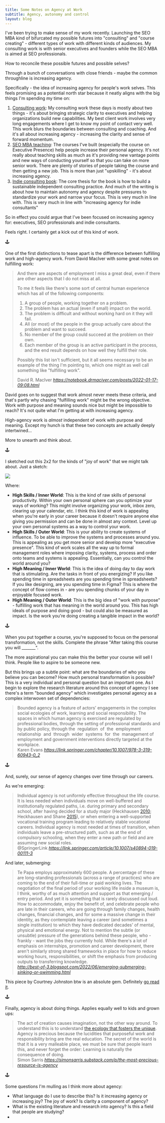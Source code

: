 ```yaml
---
title: Some Notes on Agency at Work
subtitle: Agency, autonomy and control
layout: blog
---
```


I've been trying to make sense of my work recently. Launching the SEO MBA kind of bifurcated my possible futures into "consulting" and "course creating" - different types of work with different kinds of audiences. My consulting work is with senior executives and founders while the SEO MBA is aimed at SEO professionals.

How to reconcile these possible futures and possible selves?

Through a bunch of conversations with close friends - maybe the common throughline is increasing agency.

Specifically - the idea of increasing agency for people's work selves. This feels promising as a potential north star because it neatly aligns with the big things I'm spending my time on:

1. [Consulting work](https://tomcritchlow.com/consulting/): My consulting work these days is mostly about two things - it's about bringing strategic clarity to executives and helping organizations build new capabilities. My best client work involves very long engagements where I get to know my point of contact very well. This work blurs the boundaries between consulting and coaching. And it's all about increasing agency - increasing the clarity and sense of forward momentum.
2. [SEO MBA teaching](https://seomba.com/): The courses I've built (especially the course on Executive Presence) help people increase their personal agency. It's not really about teaching skills as much as it's providing new vantage points and new ways of conducting yourself so that you can take on more senior work. There are plenty of stories of people taking the course and then getting a new job. This is more than just "upskilling" - it's about increasing agency.
3. [Indie consulting book](https://tomcritchlow.com/strategy/): The core thesis for the book is how to build a sustainable independent consulting practice. And much of the writing is about how to maintain autonomy and agency despite pressures to standardize your work and narrow your focus. This is very much in line with. This is very much in line with "increasing agency for indie consultants"

So in effect you could argue that I've been focused on increasing agency for: executives, SEO professionals and indie consultants.

Feels right. I certainly get a kick out of this kind of work.

🕹️

One of the first distinctions to tease apart is the difference between fulfilling work and high-agency work. From David MacIver with some great notes on fulfilling work:

<blockquote class="quoteback" darkmode="" data-title="Fulfilling work" data-author="David R. MacIver" cite="https://notebook.drmaciver.com/posts/2022-01-17-09:08.html">
<p>And there are aspects of employment I miss a great deal, even if there are other aspects that I do not miss at all.</p>
<p>To me it feels like there's some sort of central human experience which has all of the following components:</p>
<ol>
<li>A group of people, working together on a problem.</li>
<li>The problem has an actual (even if small) impact on the world.</li>
<li>The problem is difficult and without working hard on it they will fail.</li>
<li>All (or most) of the people in the group actually care about the problem and want to succeed.</li>
<li>No member of the group could succeed at the problem on their own.</li>
<li>Each member of the group is an active participant in the process, and the end result depends on how well they fulfill their role.</li>
</ol>
<p>Possibly this list isn't sufficient, but it all seems necessary to be an example of the thing I'm pointing to, which one might as well call something like "fulfilling work".</p>
<footer>David R. MacIver<cite> <a href="https://notebook.drmaciver.com/posts/2022-01-17-09:08.html">https://notebook.drmaciver.com/posts/2022-01-17-09:08.html</a></cite></footer>
</blockquote><script note="" src="https://cdn.jsdelivr.net/gh/Blogger-Peer-Review/quotebacks@1/quoteback.js"></script>

David goes on to suggest that work almost never meets these criteria, and that's partly why chasing "fulfilling work" might be the wrong objective. Work with purpose and meaning sounds nice but might be impossible to reach? It's not quite what I'm getting at with increasing agency.

High-agency work is *almost* independent of work with purpose and meaning. Except my hunch is that these two concepts are actually deeply intertwined...

More to unearth and think about.

🕹️

I sketched out this 2x2 for the kinds of "joy of work" that we might talk about. Just a sketch:

![](/images/work-2x2.svg)

Where:

* **High Skills / Inner World**: This is the kind of raw skills of personal productivity. Within your own personal sphere can you optimize your ways of working? This might involve organizing your work, inbox zero, clearing up your calendar, etc. I think this kind of work is appealing when you're early in your career because it doesn't require anyone else giving you permission and can be done in almost any context. Level up your own personal systems as a way to control your work.
* **High Skills / Outer World**: This is your ability to create systems of influence. To be able to improve the systems and processes around you. This is appealing as you get more senior and develop more "executive presence". This kind of work scales all the way up to formal management roles where imposing clarity, systems, process and order onto teams and systems is appealing. Essentially, can you control the world around you?
* **High Meaning / Inner World**: This is the idea of doing day to day work that is stimulating. Are the tasks in front of you energizing? If you like spending time in spreadsheets are you spending time in spreadsheets? If you like designing, are you spending time in Figma? This is where the concept of flow comes in - are you spending chunks of your day in enjoyable focused work.
* **High Meaning / Outer World**: This is the big idea of "work with purpose" - fulfilling work that has meaning in the world around you. This has high ideals of purpose and doing good - but could also be measured as impact. Is the work you're doing creating a tangible impact in the world?

🕹️

When you put together a course, you're supposed to focus on the personal transformation, not the skills. Complete the phrase "After taking this course you will _______".

The more aspirational you can make this the better your course will sell I think. People like to aspire to be someone new.

But this brings up a subtle point: what are the boundaries of who you believe you can become? How much personal transformation is possible? This is a very individual and personal question but an important one. As I begin to explore the research literature around this concept of agency I see there's a term "bounded agency" which investigates personal agency as a complex interwoven set of dependencies:

<blockquote class="quoteback" darkmode="" data-title="Bounded Agency in Professional Lives" data-author="Karen Evans" cite="https://link.springer.com/chapter/10.1007/978-3-319-60943-0_2">
Bounded agency is a feature of actors’ engagements in the complex social ecologies of work, learning and social responsibility. The spaces in which human agency is exercised are regulated by professional bodies, through the setting of professional standards and by public policy, through the&nbsp; regulation&nbsp; of&nbsp; the&nbsp; employment&nbsp; relationship&nbsp; and&nbsp; through&nbsp; wider&nbsp; systems&nbsp; for&nbsp; the&nbsp; management of employment and government interventions directly targeted at the workplace.
<footer>Karen Evans<cite> <a href="https://link.springer.com/chapter/10.1007/978-3-319-60943-0_2">https://link.springer.com/chapter/10.1007/978-3-319-60943-0_2</a></cite></footer>
</blockquote><script note="" src="https://cdn.jsdelivr.net/gh/Blogger-Peer-Review/quotebacks@1/quoteback.js"></script>

🕹️

And, surely, our sense of agency changes over time through our careers.

As we're emerging:

<blockquote class="quoteback" darkmode="" data-title="Conceptualizing%20Individual%20Agency%20in%20the%20Transition%20from%20School%20to%20Work%3A%20A%20Social-Ecological%20Developmental%20Perspective" data-author="@SpringerLink" cite="https://link.springer.com/article/10.1007/s40894-019-00111-3">
Individual agency is not uniformly effective throughout the life course. It is less needed when individuals move on well-buffered and institutionally regulated paths, i.e. during primary and secondary school, after having decided for a study major (Heckhausen <a data-track="click" data-track-action="reference anchor" data-track-label="link" data-test="citation-ref" aria-label="Reference 2010" title="Heckhausen, J. (2010). Globalization, social inequality, and individual agency in human development: Social change for better or worse? In R. K. Silbereisen &amp; X. Chen (Eds.), Social change and human development: Concepts and results (pp.&nbsp;148–163). London: Sage." href="https://link.springer.com/article/10.1007/s40894-019-00111-3#ref-CR32" id="ref-link-section-d5522658e1115" target="_blank" rel="noopener">2010</a>; Heckhausen and Shane <a data-track="click" data-track-action="reference anchor" data-track-label="link" data-test="citation-ref" aria-label="Reference 2015" title="Heckhausen, J., &amp; Shane, J. (2015). Social mobility in the transition to adulthood: Societal opportunities and constraints for individual agency. In L. A. Jensen (Ed.), The oxford handbook of human development and culture (pp.&nbsp;535–553). New York, Oxford University Press." href="https://link.springer.com/article/10.1007/s40894-019-00111-3#ref-CR38" id="ref-link-section-d5522658e1118" target="_blank" rel="noopener">2015</a>), or when entering a well-supported vocational training program leading to relatively stable vocational careers. Individual agency is most needed at times of transition, when individuals leave a pre-structured path, such as at the end of compulsory schooling, when they enter a new path or field and are assuming new social roles.
<footer>@SpringerLink <cite><a href="https://link.springer.com/article/10.1007/s40894-019-00111-3">https://link.springer.com/article/10.1007/s40894-019-00111-3</a></cite></footer>
</blockquote>
<script note="" src="https://cdn.jsdelivr.net/gh/Blogger-Peer-Review/quotebacks@1/quoteback.js"></script>

And later, submerging:

<blockquote class="quoteback" darkmode="" data-title="Emerging%2C%20Submerging%2C%20Sinking%20or%20Swimming%3A%20Career%20cycles%20and%20trajectories%20in%20the%20GLAMs" data-author="Courtney Johnston" cite="http://best-of-3.blogspot.com/2022/06/emerging-submerging-sinking-or-swimming.html">
Te Papa employs approximately 600 people. A percentage of these are long-standing professionals (across a range of practices) who are coming to the end of their full-time or paid working lives. The negotiation of the final period of your working life inside a museum is, I think, worthy of as much attention and support as that emerging / entry period. And yet it is something that is rarely discussed out loud. How to accommodate, enjoy the benefit of, and celebrate people who are late in their careers, who are going through family changes, health changes, financial changes, and for some a massive change in their identity, as they contemplate leaving a career (and sometimes a single institution) to which they have dedicated decades' of mental, physical and emotional energy. Not to mention the subtle (or unsubtle) pressure of the generations behind these people, who - frankly - want the jobs they currently hold. While there's a lot of emphasis on internships, promotion and career development, there aren't similarly strong shared frameworks in place for how to reduce working hours, responsibilities, or shift the emphasis from producing outputs to transferring knowledge.
<footer> <cite><a href="http://best-of-3.blogspot.com/2022/06/emerging-submerging-sinking-or-swimming.html">http://best-of-3.blogspot.com/2022/06/emerging-submerging-sinking-or-swimming.html</a></cite></footer>
</blockquote>
<script note="" src="https://cdn.jsdelivr.net/gh/Blogger-Peer-Review/quotebacks@1/quoteback.js"></script>

This piece by Courtney Johnston btw is an absolute gem. Definitely [go read it](https://best-of-3.blogspot.com/2022/06/emerging-submerging-sinking-or-swimming.html).

🕹️

Finally, agency is about doing things. Applies equally well to kids and grown ups:

<blockquote class="quoteback" darkmode="" data-title="The%20Most%20Precious%20Resource%20is%20Agency" data-author="Simon Sarris" cite="https://simonsarris.substack.com/p/the-most-precious-resource-is-agency">
The act of creation causes imagination, not the other way around. To understand this is to understand <a href="https://simonsarris.substack.com/p/that-which-is-unique-breaks" rel="noopener" target="_blank">the ecology that fosters the unique</a>. Agency is precious because the lucidities that purposeful work and responsibility bring are the real education. The secret of the world is that it is a very malleable place, we must be sure that people learn this, and never forget the order: Learning is naturally the consequence of doing.
<footer>Simon Sarris <cite><a href="https://simonsarris.substack.com/p/the-most-precious-resource-is-agency">https://simonsarris.substack.com/p/the-most-precious-resource-is-agency</a></cite></footer>
</blockquote>
<script note="" src="https://cdn.jsdelivr.net/gh/Blogger-Peer-Review/quotebacks@1/quoteback.js"></script>

🕹️

Some questions I'm mulling as I think more about agency:

* What language do I use to describe this? Is it increasing agency or increasing joy? The joy of work? Is clarity a component of agency?
* What is the existing literature and research into agency? Is this a field that people are studying?
* 